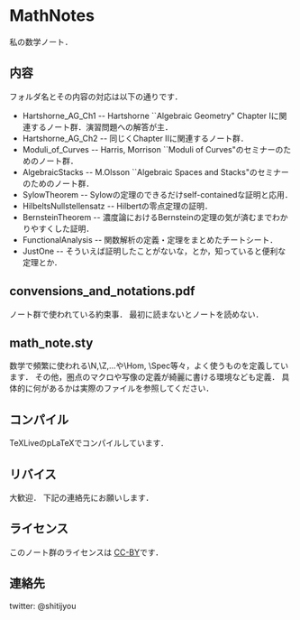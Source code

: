 MathNotes
===========
私の数学ノート．

内容
------
フォルダ名とその内容の対応は以下の通りです．

* Hartshorne_AG_Ch1 -- Hartshorne ``Algebraic Geometry" Chapter Iに関連するノート群．演習問題への解答が主．
* Hartshorne_AG_Ch2 -- 同じくChapter IIに関連するノート群．
* Moduli_of_Curves -- Harris, Morrison ``Moduli of Curves"のセミナーのためのノート群．
* AlgebraicStacks -- M.Olsson ``Algebraic Spaces and Stacks"のセミナーのためのノート群．
* SylowTheorem -- Sylowの定理のできるだけself-containedな証明と応用．
* HilbeltsNullstellensatz -- Hilbertの零点定理の証明．
* BernsteinTheorem -- 濃度論におけるBernsteinの定理の気が済むまでわかりやすくした証明．
* FunctionalAnalysis -- 関数解析の定義・定理をまとめたチートシート．
* JustOne -- そういえば証明したことがないな，とか，知っていると便利な定理とか．

convensions_and_notations.pdf
--------------------------------
ノート群で使われている約束事．
最初に読まないとノートを読めない．

math_note.sty
---------------
数学で頻繁に使われる\N,\Z,...や\Hom, \Spec等々，よく使うものを定義しています．
その他，圏点のマクロや写像の定義が綺麗に書ける環境なども定義．
具体的に何があるかは実際のファイルを参照してください．

コンパイル
------------
TeXLiveのpLaTeXでコンパイルしています．

リバイス
---------
大歓迎．
下記の連絡先にお願いします．

ライセンス
-----------
このノート群のライセンスは
[CC-BY](https://creativecommons.org/licenses/by/4.0/deed.ja)です．

連絡先
-------
twitter: @shitijyou

